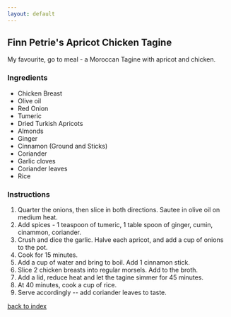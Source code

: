 ```yaml
---
layout: default
---
```


<!---
This is a comment. Note the triple dash to start, but double to end
-->

## Finn Petrie's Apricot Chicken Tagine
<!---
Put your name or github username somewhere
-->
My favourite, go to meal - a Moroccan Tagine with apricot and chicken.

### Ingredients
- Chicken Breast
- Olive oil
- Red Onion
- Tumeric
- Dried Turkish Apricots
- Almonds
- Ginger
- Cinnamon (Ground and Sticks)
- Coriander
- Garlic cloves
- Coriander leaves
- Rice

### Instructions
1. Quarter the onions, then slice in both directions. Sautee in olive oil on medium heat.
2. Add spices - 1 teaspoon of tumeric, 1 table spoon of ginger, cumin, cinammon, coriander.  
3. Crush and dice the garlic. Halve each apricot, and add a cup of onions to the pot. 
5. Cook for 15 minutes.
6. Add a cup of water and bring to boil. Add 1 cinnamon stick.
7. Slice 2 chicken breasts into regular morsels. Add to the broth.
8. Add a lid, reduce heat and let the tagine simmer for 45 minutes.
9. At 40 minutes, cook a cup of rice.
10. Serve accordingly -- add coriander leaves to taste.



<!--
Keep this link to return to the index
-->
[back to index](../)